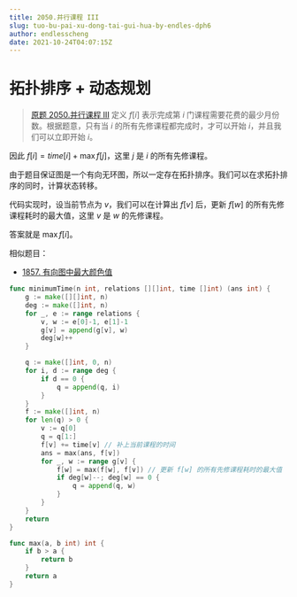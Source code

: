 ```yaml
---
title: 2050.并行课程 III
slug: tuo-bu-pai-xu-dong-tai-gui-hua-by-endles-dph6
author: endlesscheng
date: 2021-10-24T04:07:15Z
---
```

# 拓扑排序 + 动态规划
 
> [原题 2050.并行课程 III](https://leetcode.cn/problems/parallel-courses-iii)
定义 $f[i]$ 表示完成第 $i$ 门课程需要花费的最少月份数。根据题意，只有当 $i$ 的所有先修课程都完成时，才可以开始 $i$，并且我们可以立即开始 $i$。

因此 $f[i]=\textit{time}[i] + \max f[j]$，这里 $j$ 是 $i$ 的所有先修课程。

由于题目保证图是一个有向无环图，所以一定存在拓扑排序。我们可以在求拓扑排序的同时，计算状态转移。

代码实现时，设当前节点为 $v$，我们可以在计算出 $f[v]$ 后，更新 $f[w]$ 的所有先修课程耗时的最大值，这里 $v$ 是 $w$ 的先修课程。

答案就是 $\max f[i]$。

相似题目：

- [1857. 有向图中最大颜色值](https://leetcode-cn.com/problems/largest-color-value-in-a-directed-graph/)

```go
func minimumTime(n int, relations [][]int, time []int) (ans int) {
	g := make([][]int, n)
	deg := make([]int, n)
	for _, e := range relations {
		v, w := e[0]-1, e[1]-1
		g[v] = append(g[v], w)
		deg[w]++
	}

	q := make([]int, 0, n)
	for i, d := range deg {
		if d == 0 {
			q = append(q, i)
		}
	}
	f := make([]int, n)
	for len(q) > 0 {
		v := q[0]
		q = q[1:]
		f[v] += time[v] // 补上当前课程的时间
		ans = max(ans, f[v])
		for _, w := range g[v] {
			f[w] = max(f[w], f[v]) // 更新 f[w] 的所有先修课程耗时的最大值
			if deg[w]--; deg[w] == 0 {
				q = append(q, w)
			}
		}
	}
	return
}

func max(a, b int) int {
	if b > a {
		return b
	}
	return a
}
```

